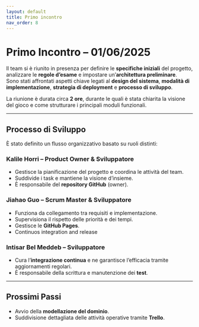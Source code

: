 ```yaml
---
layout: default
title: Primo incontro
nav_order: 8
---
```


# Primo Incontro – 01/06/2025

Il team si è riunito in presenza per definire le **specifiche iniziali** del progetto, analizzare le **regole d’esame** e impostare un’**architettura preliminare**.  
Sono stati affrontati aspetti chiave legati al **design del sistema**, **modalità di implementazione**, **strategia di deployment** e **processo di sviluppo**.

La riunione è durata circa **2 ore**, durante le quali è stata chiarita la visione del gioco e come strutturare i principali moduli funzionali.

---

## Processo di Sviluppo

È stato definito un flusso organizzativo basato su ruoli distinti:

### Kalile Horri – Product Owner & Sviluppatore

- Gestisce la pianificazione del progetto e coordina le attività del team.
- Suddivide i task e mantiene la visione d’insieme.
- È responsabile del **repository GitHub** (owner).

### Jiahao Guo – Scrum Master & Sviluppatore

- Funziona da collegamento tra requisiti e implementazione.
- Supervisiona il rispetto delle priorità e dei tempi.
- Gestisce le **GitHub Pages**.
- Continuos integration and release

### Intisar Bel Meddeb – Sviluppatore

- Cura l’**integrazione continua** e ne garantisce l’efficacia tramite aggiornamenti regolari.
- È responsabile della scrittura e manutenzione dei **test**.

---

## Prossimi Passi

- Avvio della **modellazione del dominio**.
- Suddivisione dettagliata delle attività operative tramite **Trello**.
